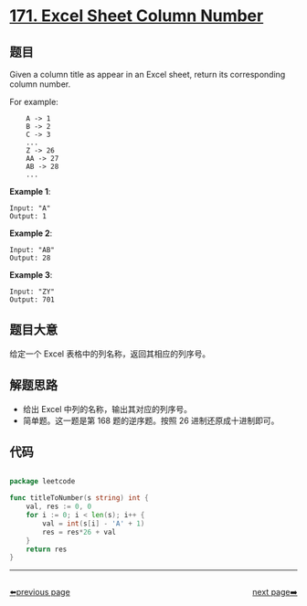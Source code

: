 # [171. Excel Sheet Column Number](https://leetcode.com/problems/excel-sheet-column-number/)


## 题目

Given a column title as appear in an Excel sheet, return its corresponding column number.

For example:

```
    A -> 1
    B -> 2
    C -> 3
    ...
    Z -> 26
    AA -> 27
    AB -> 28 
    ...
```

**Example 1**:

```
Input: "A"
Output: 1
```

**Example 2**:

```
Input: "AB"
Output: 28
```

**Example 3**:

```
Input: "ZY"
Output: 701
```

## 题目大意

给定一个 Excel 表格中的列名称，返回其相应的列序号。


## 解题思路

- 给出 Excel 中列的名称，输出其对应的列序号。
- 简单题。这一题是第 168 题的逆序题。按照 26 进制还原成十进制即可。

## 代码

```go

package leetcode

func titleToNumber(s string) int {
	val, res := 0, 0
	for i := 0; i < len(s); i++ {
		val = int(s[i] - 'A' + 1)
		res = res*26 + val
	}
	return res
}

```



----------------------------------------------
<div style="display: flex;justify-content: space-between;align-items: center;">
<p><a href="https://books.halfrost.com/leetcode/ChapterFour/0100~0199/0169.Majority-Element/">⬅️previous page</a></p>
<p><a href="https://books.halfrost.com/leetcode/ChapterFour/0100~0199/0172.Factorial-Trailing-Zeroes/">next page➡️</a></p>
</div>
